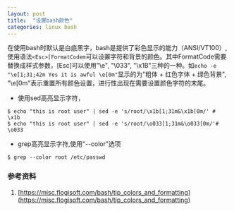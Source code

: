 ```yaml
---
layout: post
title:  "设置bash颜色"
categories: linux bash
---
```


在使用bash时默认是白底黑字，bash是提供了彩色显示的能力（ANSI/VT100）, 使用语法`<Esc>[FormatCodem`可以设置字符和背景的颜色。其中FormatCode需要替换成样式参数，[Esc]可以使用"\e", "\033", "\x1B"三种的一种。如`echo -e "\e[1;31;42m Yes it is awful \e[0m"`显示的为"粗体 + 红色字体 + 绿色背景", "\e[0m"表示重置所有颜色设置，进行性出现在需要设置颜色字符的末尾。


- 使用sed高亮显示字符，
```
$ echo "this is root user" | sed -e 's/root/\x1b[1;31m&\x1b[0m/' # \x1b
$ echo "this is root user" | sed -e 's/root/\o033[1;31m&\o033[0m/'# \o033
```

- grep高亮显示字符,使用"--color"选项
```
$ grep --color root /etc/passwd
```


### 参考资料
1. [https://misc.flogisoft.com/bash/tip_colors_and_formatting](https://misc.flogisoft.com/bash/tip_colors_and_formatting)
